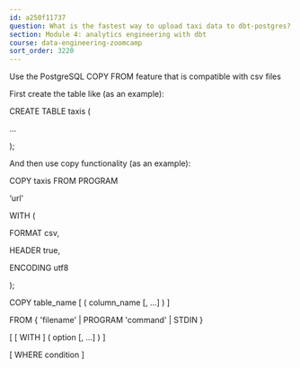 ```yaml
---
id: a250f11737
question: What is the fastest way to upload taxi data to dbt-postgres?
section: Module 4: analytics engineering with dbt
course: data-engineering-zoomcamp
sort_order: 3220
---
```


Use the PostgreSQL COPY FROM feature that is compatible with csv files

First create the table like (as an example):

CREATE TABLE taxis (

…

);

And then use copy functionality (as an example):

COPY taxis FROM PROGRAM

‘url'

WITH (

FORMAT csv,

HEADER true,

ENCODING utf8

);

COPY table_name [ ( column_name [, ...] ) ]

FROM { 'filename' | PROGRAM 'command' | STDIN }

[ [ WITH ] ( option [, ...] ) ]

[ WHERE condition ]

